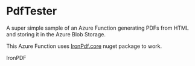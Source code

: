 # PdfTester
A super simple sample of an Azure Function generating PDFs from HTML and storing it in the Azure Blob Storage.

This Azure Function uses [IronPdf.core](https://ironpdf.com/) nuget package to work.

IronPDF 
<!--stackedit_data:
eyJoaXN0b3J5IjpbLTExNTAyMjY1ODFdfQ==
-->